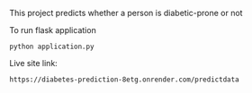 This project predicts whether a person is diabetic-prone or not

To run flask application 

```
python application.py
```

Live site link:
```
https://diabetes-prediction-8etg.onrender.com/predictdata
```
